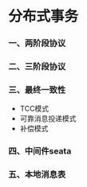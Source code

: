 # 分布式事务

### 一、两阶段协议

### 二、三阶段协议

### 三、最终一致性
* TCC模式
* 可靠消息投递模式
* 补偿模式

### 四、中间件seata

### 五、本地消息表